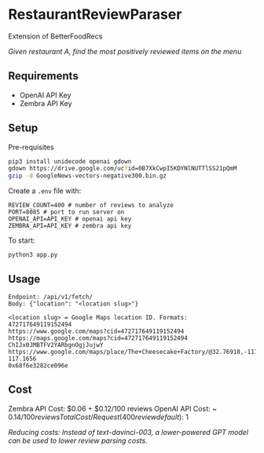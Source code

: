 # RestaurantReviewParaser

Extension of BetterFoodRecs

*Given restaurant A, find the most positively reviewed items on the menu*

## Requirements

- OpenAI API Key
- Zembra API Key

## Setup

Pre-requisites

```bash
pip3 install unidecode openai gdown
gdown https://drive.google.com/uc?id=0B7XkCwpI5KDYNlNUTTlSS21pQmM
gzip -d GoogleNews-vectors-negative300.bin.gz
```

Create a `.env` file with:

```
REVIEW_COUNT=400 # number of reviews to analyze
PORT=8085 # port to run server on
OPENAI_API=API_KEY # openai api key
ZEMBRA_API=API_KEY # zembra api key
```

To start:

```python3 app.py```

## Usage

```Method: POST 
Endpoint: /api/v1/fetch/
Body: {"location": "<location slug>"}

<location slug> = Google Maps location ID. Formats:
472717649119152494
https://www.google.com/maps?cid=472717649119152494
https://maps.google.com/maps?cid=472717649119152494
ChIJx0JMBTFV2YARbgnOgjJujwY
https://www.google.com/maps/place/The+Cheesecake+Factory/@32.76918,-117.1677887,17z/data=!3m1!4b1!4m5!3m4!1s0x0:0x68f6e3282ce096e!8m2!3d32.76918!4d-117.1656
0x68f6e3282ce096e
```

## Cost

Zembra API Cost: $0.06 + $0.12/100 reviews
OpenAI API Cost: ~ $0.14/100 reviews
Total Cost/Request (400 review default): ~$1

*Reducing costs: Instead of text-davinci-003, a lower-powered GPT model can be used to lower review parsing costs.* 
